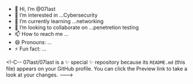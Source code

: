- 👋 Hi, I’m @07last
- 👀 I’m interested in ...Cybersecurity
- 🌱 I’m currently learning ...networking
- 💞️ I’m looking to collaborate on ...penetretion testing
- 📫 How to reach me ...
- 😄 Pronouns: ...
- ⚡ Fun fact: ...

<!-C--
07last/07last is a ✨ special ✨ repository because its `README.md` (this file) appears on your GitHub profile.
You can click the Preview link to take a look at your changes.
--->
